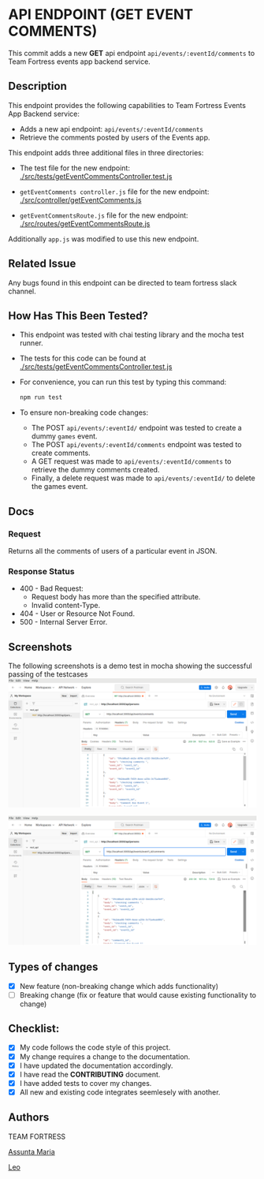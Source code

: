 # API ENDPOINT (GET EVENT COMMENTS)

This commit adds a new **GET** api endpoint `api/events/:eventId/comments` to Team Fortress events app backend service.

## Description
This endpoint provides the following capabilities to Team Fortress Events App Backend service:
* Adds a new api endpoint: `api/events/:eventId/comments`
* Retrieve the comments posted by users of the Events app.

This endpoint adds three additional files in three directories:
- The test file for the new endpoint: [./src/tests/getEventCommentsController.test.js](./src/tests/getEventCommentsController.test.js)

- `getEventComments controller.js` file for the new endpoint: [./src/controller/getEventComments.js](./src/tests/getEventCommentsController.test.js)

- `getEventCommentsRoute.js` file for the new endpoint: [./src/routes/getEventCommentsRoute.js](./src/tests/getEventCommentsController.test.js)

Additionally `app.js` was modified to use this new endpoint.

## Related Issue
Any bugs found in this endpoint can be directed to team fortress slack channel.

## How Has This Been Tested?
- This endpoint was tested with chai testing library and the mocha test runner.

- The tests for this code can be found at [./src/tests/getEventCommentsController.test.js](./src/tests/getEventCommentsController.test.js)

- For convenience, you can run this test by typing this command:
  ```bash
  npm run test
  ```

- To ensure non-breaking code changes:
  * The POST `api/events/:eventId/` endpoint was tested to create a dummy `games` event.
  * The POST `api/events/:eventId/comments` endpoint was tested to create comments.
  * A GET request was made to `api/events/:eventId/comments` to retrieve the dummy comments created.
  * Finally, a delete request was made to `api/events/:eventId/` to delete the games event.

## Docs
### Request
Returns all the comments of users of a particular event in JSON.

### Response Status
* 400 - Bad Request:
  - Request body has more than the specified attribute.
  - Invalid content-Type.
* 404 - User or Resource Not Found.
* 500 - Internal Server Error.


## Screenshots
The following screenshots is a demo test in mocha showing the successful passing of the testcases
![](/screenshots/all_comments.png)

![](/screenshots/comment_by_id.png)

## Types of changes
- [x] New feature (non-breaking change which adds functionality)
- [ ] Breaking change (fix or feature that would cause existing functionality to change)

## Checklist:
- [x] My code follows the code style of this project.
- [x] My change requires a change to the documentation.
- [x] I have updated the documentation accordingly.
- [x] I have read the **CONTRIBUTING** document.
- [x] I have added tests to cover my changes.
- [x] All new and existing code integrates seemlesely with another.

## Authors
TEAM FORTRESS

[Assunta Maria](https://github.com/G-RIMA)

[Leo](https://github.com/leoemaxie)
